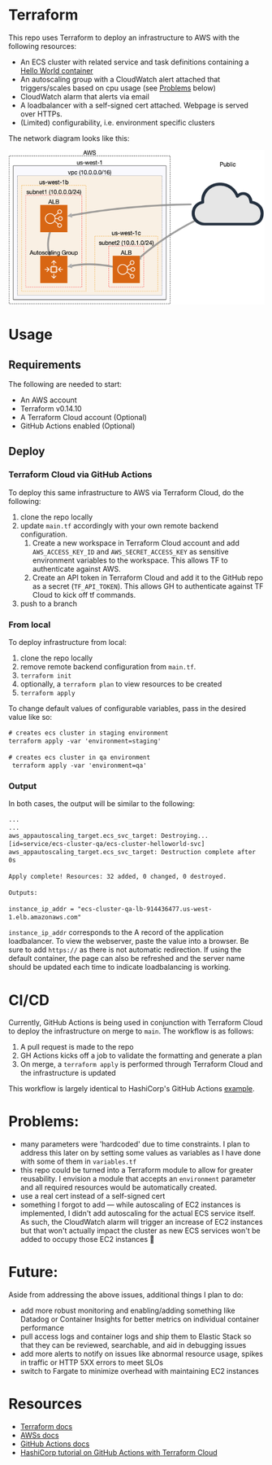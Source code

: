 # Terraform
This repo uses Terraform to deploy an infrastructure to AWS with the following resources:

- An ECS cluster with related service and task definitions containing a [Hello World container](https://github.com/markgllin/docker-python-flask-helloworld)
- An autoscaling group with a CloudWatch alert attached that triggers/scales based on cpu usage (see [Problems](https://github.com/markgllin/terraform-practice#problems) below)
- CloudWatch alarm that alerts via email
- A loadbalancer with a self-signed cert attached. Webpage is served over HTTPs.
- (Limited) configurability, i.e. environment specific clusters

The network diagram looks like this:

![infrastructure](./infrastructure.png)

# Usage
## Requirements
The following are needed to start:
- An AWS account
- Terraform v0.14.10
- A Terraform Cloud account (Optional)
- GitHub Actions enabled (Optional)

## Deploy

### Terraform Cloud via GitHub Actions
To deploy this same infrastructure to AWS via Terraform Cloud, do the following:

1. clone the repo locally
2. update `main.tf` accordingly with your own remote backend configuration. 
    1. Create a new workspace in Terraform Cloud account and add `AWS_ACCESS_KEY_ID` and `AWS_SECRET_ACCESS_KEY` as sensitive environment variables to the workspace. This allows TF to authenticate against AWS.
    2. Create an API token in Terraform Cloud and add it to the GitHub repo as a secret (`TF_API_TOKEN`). This allows GH to authenticate against TF Cloud to kick off tf commands.
3. push to a branch

### From local
To deploy infrastructure from local:
1. clone the repo locally
2. remove remote backend configuration from `main.tf`. 
3. `terraform init`
4. optionally, a `terraform plan` to view resources to be created
5. `terraform apply`

To change default values of configurable variables, pass in the desired value like so:

```
# creates ecs cluster in staging environment
terraform apply -var 'environment=staging'

# creates ecs cluster in qa environment
 terraform apply -var 'environment=qa'
```

### Output
In both cases, the output will be similar to the following:
```
...
...
aws_appautoscaling_target.ecs_svc_target: Destroying... [id=service/ecs-cluster-qa/ecs-cluster-helloworld-svc]
aws_appautoscaling_target.ecs_svc_target: Destruction complete after 0s

Apply complete! Resources: 32 added, 0 changed, 0 destroyed.

Outputs:

instance_ip_addr = "ecs-cluster-qa-lb-914436477.us-west-1.elb.amazonaws.com"
```

`instance_ip_addr` corresponds to the A record of the application loadbalancer. To view the webserver, paste the value into a browser. Be sure to add `https://` as there is not automatic redirection. If using the default container, the page can also be refreshed and the server name should be updated each time to indicate loadbalancing is working.

# CI/CD
Currently, GitHub Actions is being used in conjunction with Terraform Cloud to deploy the infrastructure on merge to `main`. The workflow is as follows:
1. A pull request is made to the repo
2. GH Actions kicks off a job to validate the formatting and generate a plan
3. On merge, a `terraform apply` is performed through Terraform Cloud and the infrastructure is updated

This workflow is largely identical to HashiCorp's GitHub Actions [example](https://learn.hashicorp.com/tutorials/terraform/github-actions).

# Problems:
- many parameters were 'hardcoded' due to time constraints. I plan to address this later on by setting some values as variables as I have done with some of them in `variables.tf`
- this repo could be turned into a Terraform module to allow for greater reusability. I envision a module that accepts an `environment` parameter and all required resources would be automatically created.
- use a real cert instead of a self-signed cert
- something I forgot to add — while autoscaling of EC2 instances is implemented, I didn't add autoscaling for the actual ECS service itself. As such, the CloudWatch alarm will trigger an increase of EC2 instances but that won't actually impact the cluster as new ECS services won't be added to occupy those EC2 instances 🤦 

# Future:
Aside from addressing the above issues, additional things I plan to do:
- add more robust monitoring and enabling/adding something like Datadog or Container Insights for better metrics on individual container performance
- pull access logs and container logs and ship them to Elastic Stack so that they can be reviewed, searchable, and aid in debugging issues
- add more alerts to notify on issues like abnormal resource usage, spikes in traffic or HTTP 5XX errors to meet SLOs
- switch to Fargate to minimize overhead with maintaining EC2 instances

# Resources
- [Terraform docs](https://www.terraform.io/docs/)
- [AWSs docs](https://docs.aws.amazon.com/)
- [GitHub Actions docs](https://docs.github.com/en/actions)
- [HashiCorp tutorial on GitHub Actions with Terraform Cloud](https://learn.hashicorp.com/tutorials/terraform/github-actions)